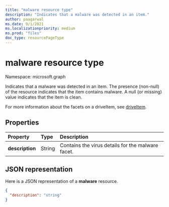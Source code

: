 ```yaml
---
title: "malware resource type"
description: "Indicates that a malware was detected in an item."
author: paagarwal
ms.date: 9/1/2021
ms.localizationpriority: medium
ms.prod: "files"
doc_type: resourcePageType
---
```


# malware resource type

Namespace: microsoft.graph

Indicates that a malware was detected in an item.
The presence (non-null) of the resource indicates that the item contains malware. A null (or missing) value indicates that the item is clean.

For more information about the facets on a driveItem, see [driveItem][].

## Properties

| Property        | Type   | Description                                          |
|:----------------|:-------|:-----------------------------------------------------|
| **description** | String | Contains the virus details for the malware facet. |

## JSON representation

Here is a JSON representation of a **malware** resource.

<!-- {
  "blockType": "resource",
  "optionalProperties": [ "description" ],
  "@type": "microsoft.graph.malware"
}-->

```json
{
  "description": "string"
}
```

[driveItem]: driveitem.md

<!--
{
  "type": "#page.annotation",
  "description": "malware resource",
  "keywords": "malware,infected",
  "section": "documentation",
  "tocPath": "",
  "suppressions": []
}
-->
